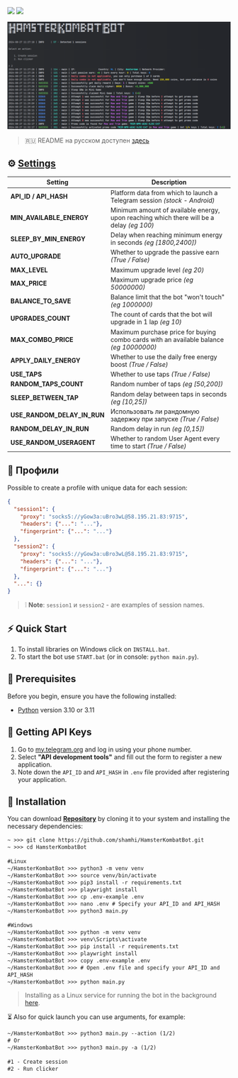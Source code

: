[<img src="https://img.shields.io/badge/Telegram-%40Me-orange">](https://t.me/sho6ot)
[<img src="https://img.shields.io/badge/python-3.10%20%7C%203.11-blue">](https://www.python.org/downloads/)

![img1](.github/images/demo.png)

> 🇷🇺 README на русском доступен [здесь](README.md)

## ⚙ [Settings](https://github.com/shamhi/HamsterKombatBot/blob/main/.env-example)
| Setting                     | Description                                                                              |
|-----------------------------|------------------------------------------------------------------------------------------|
| **API_ID / API_HASH**       | Platform data from which to launch a Telegram session _(stock - Android)_                |
| **MIN_AVAILABLE_ENERGY**    | Minimum amount of available energy, upon reaching which there will be a delay _(eg 100)_ |
| **SLEEP_BY_MIN_ENERGY**     | Delay when reaching minimum energy in seconds _(eg [1800,2400])_                         |
| **AUTO_UPGRADE**            | Whether to upgrade the passive earn _(True / False)_                                     |
| **MAX_LEVEL**               | Maximum upgrade level _(eg 20)_                                                          |
| **MAX_PRICE**               | Maximum upgrade price _(eg 50000000)_                                                    |
| **BALANCE_TO_SAVE**         | Balance limit that the bot "won't touch" _(eg 1000000)_                                  |
| **UPGRADES_COUNT**          | The count of cards that the bot will upgrade in 1 lap _(eg 10)_                          |
| **MAX_COMBO_PRICE**         | Maximum purchase price for buying combo cards with an available balance _(eg 10000000)_  |
| **APPLY_DAILY_ENERGY**      | Whether to use the daily free energy boost _(True / False)_                              |
| **USE_TAPS**                | Whether to use taps _(True / False)_                                                     |
| **RANDOM_TAPS_COUNT**       | Random number of taps _(eg [50,200])_                                                    |
| **SLEEP_BETWEEN_TAP**       | Random delay between taps in seconds _(eg [10,25])_                                      |
| **USE_RANDOM_DELAY_IN_RUN** | Использовать ли рандомную задержку при запуске _(True / False)_                          |
| **RANDOM_DELAY_IN_RUN**     | Random delay in run _(eg [0,15])_                                                        |
| **USE_RANDOM_USERAGENT**    | Whether to random User Agent every time to start _(True / False)_                        |

## 📕 Профили
Possible to create a profile with unique data for each session:
```json
{
  "session1": {
    "proxy": "socks5://yGow3a:uBro3wL@58.195.21.83:9715",
    "headers": {"...": "..."},
    "fingerprint": {"...": "..."}
  },
  "session2": {
    "proxy": "socks5://yGow3a:uBro3wL@58.195.21.83:9715",
    "headers": {"...": "..."},
    "fingerprint": {"...": "..."}
  },
  "...": {}
}
```
> ❕ **Note**:  `session1` и `session2` - are examples of session names.

## ⚡ Quick Start
1. To install libraries on Windows click on `INSTALL.bat`.
2. To start the bot use `START.bat` (or in console: `python main.py`).

## 📌 Prerequisites
Before you begin, ensure you have the following installed:
- [Python](https://www.python.org/downloads/) version 3.10 or 3.11

## 📃 Getting API Keys
1. Go to [my.telegram.org](https://my.telegram.org) and log in using your phone number.
2. Select **"API development tools"** and fill out the form to register a new application.
3. Note down the `API_ID` and `API_HASH` in `.env` file provided after registering your application.

## 🧱 Installation
You can download [**Repository**](https://github.com/shamhi/HamsterKombatBot) by cloning it to your system and installing the necessary dependencies:
```shell
~ >>> git clone https://github.com/shamhi/HamsterKombatBot.git
~ >>> cd HamsterKombatBot

#Linux
~/HamsterKombatBot >>> python3 -m venv venv
~/HamsterKombatBot >>> source venv/bin/activate
~/HamsterKombatBot >>> pip3 install -r requirements.txt
~/HamsterKombatBot >>> playwright install
~/HamsterKombatBot >>> cp .env-example .env
~/HamsterKombatBot >>> nano .env # Specify your API_ID and API_HASH
~/HamsterKombatBot >>> python3 main.py

#Windows
~/HamsterKombatBot >>> python -m venv venv
~/HamsterKombatBot >>> venv\Scripts\activate
~/HamsterKombatBot >>> pip install -r requirements.txt
~/HamsterKombatBot >>> playwright install
~/HamsterKombatBot >>> copy .env-example .env
~/HamsterKombatBot >>> # Open .env file and specify your API_ID and API_HASH
~/HamsterKombatBot >>> python main.py
```
> Installing as a Linux service for running the bot in the background [here](docs/LINUX-SERVIS-INSTALL_EN.md).

⏳ Also for quick launch you can use arguments, for example:
```shell
~/HamsterKombatBot >>> python3 main.py --action (1/2)
# Or
~/HamsterKombatBot >>> python3 main.py -a (1/2)

#1 - Create session
#2 - Run clicker
```
